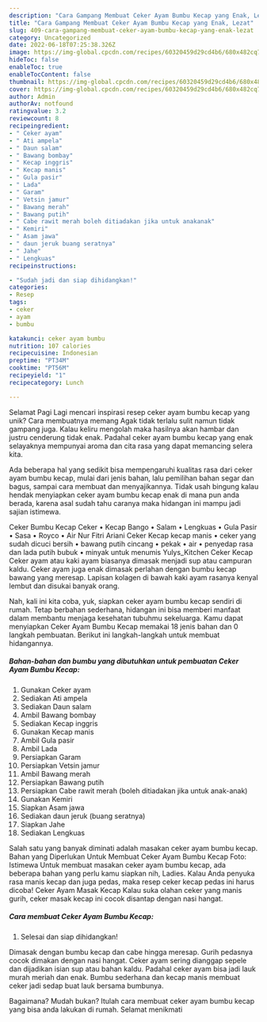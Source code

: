 ```yaml
---
description: "Cara Gampang Membuat Ceker Ayam Bumbu Kecap yang Enak, Lezat"
title: "Cara Gampang Membuat Ceker Ayam Bumbu Kecap yang Enak, Lezat"
slug: 409-cara-gampang-membuat-ceker-ayam-bumbu-kecap-yang-enak-lezat
category: Uncategorized
date: 2022-06-18T07:25:38.326Z
image: https://img-global.cpcdn.com/recipes/60320459d29cd4b6/680x482cq70/ceker-ayam-bumbu-kecap-foto-resep-utama.jpg
hideToc: false
enableToc: true
enableTocContent: false
thumbnail: https://img-global.cpcdn.com/recipes/60320459d29cd4b6/680x482cq70/ceker-ayam-bumbu-kecap-foto-resep-utama.jpg
cover: https://img-global.cpcdn.com/recipes/60320459d29cd4b6/680x482cq70/ceker-ayam-bumbu-kecap-foto-resep-utama.jpg
author: Admin
authorAv: notfound
ratingvalue: 3.2
reviewcount: 8
recipeingredient:
- " Ceker ayam"
- " Ati ampela"
- " Daun salam"
- " Bawang bombay"
- " Kecap inggris"
- " Kecap manis"
- " Gula pasir"
- " Lada"
- " Garam"
- " Vetsin jamur"
- " Bawang merah"
- " Bawang putih"
- " Cabe rawit merah boleh ditiadakan jika untuk anakanak"
- " Kemiri"
- " Asam jawa"
- " daun jeruk buang seratnya"
- " Jahe"
- " Lengkuas"
recipeinstructions:

- "Sudah jadi dan siap dihidangkan!"
categories:
- Resep
tags:
- ceker
- ayam
- bumbu

katakunci: ceker ayam bumbu 
nutrition: 107 calories
recipecuisine: Indonesian
preptime: "PT34M"
cooktime: "PT56M"
recipeyield: "1"
recipecategory: Lunch

---
```



Selamat Pagi Lagi mencari inspirasi resep ceker ayam bumbu kecap yang unik? Cara membuatnya memang Agak tidak terlalu sulit namun tidak gampang juga. Kalau keliru mengolah maka hasilnya akan hambar dan justru cenderung tidak enak. Padahal ceker ayam bumbu kecap yang enak selayaknya mempunyai aroma dan cita rasa yang dapat memancing selera kita.


Ada beberapa hal yang sedikit bisa mempengaruhi kualitas rasa dari ceker ayam bumbu kecap, mulai dari jenis bahan, lalu pemilihan bahan segar dan bagus, sampai cara membuat dan menyajikannya. Tidak usah bingung kalau hendak menyiapkan ceker ayam bumbu kecap enak di mana pun anda berada, karena asal sudah tahu caranya maka hidangan ini mampu jadi sajian istimewa.

Ceker Bumbu Kecap Ceker • Kecap Bango • Salam • Lengkuas • Gula Pasir • Sasa • Royco • Air Nur Fitri Ariani Ceker Kecap kecap manis • ceker yang sudah dicuci bersih • bawang putih cincang • pekak • air • penyedap rasa dan lada putih bubuk • minyak untuk menumis Yulys_Kitchen Ceker Kecap Ceker ayam atau kaki ayam biasanya dimasak menjadi sup atau campuran kaldu. Ceker ayam juga enak dimasak perlahan dengan bumbu kecap bawang yang meresap. Lapisan kolagen di bawah kaki ayam rasanya kenyal lembut dan disukai banyak orang.


Nah, kali ini kita coba, yuk, siapkan ceker ayam bumbu kecap sendiri di rumah. Tetap berbahan sederhana, hidangan ini bisa memberi manfaat dalam membantu menjaga kesehatan tubuhmu sekeluarga. Kamu dapat menyiapkan Ceker Ayam Bumbu Kecap memakai 18 jenis bahan dan 0 langkah pembuatan. Berikut ini langkah-langkah untuk membuat hidangannya.

<!--inarticleads1-->

##### Bahan-bahan dan bumbu yang dibutuhkan untuk pembuatan Ceker Ayam Bumbu Kecap:

1. Gunakan  Ceker ayam
1. Sediakan  Ati ampela
1. Sediakan  Daun salam
1. Ambil  Bawang bombay
1. Sediakan  Kecap inggris
1. Gunakan  Kecap manis
1. Ambil  Gula pasir
1. Ambil  Lada
1. Persiapkan  Garam
1. Persiapkan  Vetsin jamur
1. Ambil  Bawang merah
1. Persiapkan  Bawang putih
1. Persiapkan  Cabe rawit merah (boleh ditiadakan jika untuk anak-anak)
1. Gunakan  Kemiri
1. Siapkan  Asam jawa
1. Sediakan  daun jeruk (buang seratnya)
1. Siapkan  Jahe
1. Sediakan  Lengkuas


Salah satu yang banyak diminati adalah masakan ceker ayam bumbu kecap. Bahan yang Diperlukan Untuk Membuat Ceker Ayam Bumbu Kecap Foto: Istimewa Untuk membuat masakan ceker ayam bumbu kecap, ada beberapa bahan yang perlu kamu siapkan nih, Ladies. Kalau Anda penyuka rasa manis kecap dan juga pedas, maka resep ceker kecap pedas ini harus dicoba! Ceker Ayam Masak Kecap Kalau suka olahan ceker yang manis gurih, ceker masak kecap ini cocok disantap dengan nasi hangat. 

<!--inarticleads2-->

##### Cara membuat Ceker Ayam Bumbu Kecap:


1. Selesai dan siap dihidangkan!

Dimasak dengan bumbu kecap dan cabe hingga meresap. Gurih pedasnya cocok dimakan dengan nasi hangat. Ceker ayam sering dianggap sepele dan dijadikan isian sup atau bahan kaldu. Padahal ceker ayam bisa jadi lauk murah meriah dan enak. Bumbu sederhana dan kecap manis membuat ceker jadi sedap buat lauk bersama bumbunya. 

Bagaimana? Mudah bukan? Itulah cara membuat ceker ayam bumbu kecap yang bisa anda lakukan di rumah. Selamat menikmati
